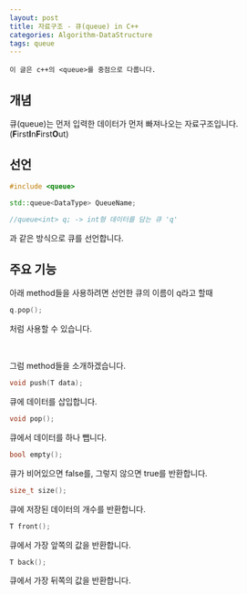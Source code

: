 ```yaml
---
layout: post
title: 자료구조 - 큐(queue) in C++
categories: Algorithm-DataStructure
tags: queue
---
```


    이 글은 c++의 <queue>를 중점으로 다룹니다.

## 개념

큐(queue)는 먼저 입력한 데이터가 먼저 빠져나오는 자료구조입니다. (**F**irst**I**n**F**irst**O**ut)

## 선언

```C++
#include <queue>

std::queue<DataType> QueueName;

//queue<int> q; -> int형 데이터를 담는 큐 'q'
```

과 같은 방식으로 큐를 선언합니다.

## 주요 기능

아래 method들을 사용하려면 선언한 큐의 이름이 q라고 할때

```C++
q.pop();
```
처럼 사용할 수 있습니다.

<br>

그럼 method들을 소개하겠습니다.

```C++
void push(T data);
```

큐에 데이터를 삽입합니다.

```C++
void pop();
```
큐에서 데이터를 하나 뺍니다.

```C++
bool empty();
```
큐가 비어있으면 false를, 그렇지 않으면 true를 반환합니다.

```C++
size_t size();
```
큐에 저장된 데이터의 개수를 반환합니다.

```C++
T front();
```
큐에서 가장 앞쪽의 값을 반환합니다.

```C++
T back();
```
큐에서 가장 뒤쪽의 값을 반환합니다.